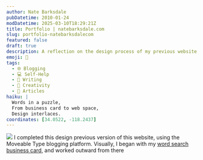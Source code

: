 ```yaml
---
author: Nate Barksdale
pubDatetime: 2010-01-24
modDatetime: 2025-03-10T18:29:21Z
title: Portfolio | natebarksdale.com
slug: portfolio-natebarksdalecom
featured: false
draft: true
description: A reflection on the design process of my previous website version, inspired by my word search business card and utilizing the Moveable Type platform.
emoji: 🧩
tags:
  - 🌐 Blogging
  - 💻 Self-Help
  - 📝 Writing
  - 🎨 Creativity
  - 📖 Articles
haiku: |
  Words in a puzzle,  
  From business card to web space,  
  Design interlaces.
coordinates: [34.0522, -118.2437]
---
```


![](https://www.natebarksdale.com/wp-content/uploads/portfolio/clip_wordsearch.jpg) I completed this design previous version of this website, using the Moveable Type blogging platform. Visually, I began with my [word search business card](https://www.natebarksdale.com/n/258), and worked outward from there
